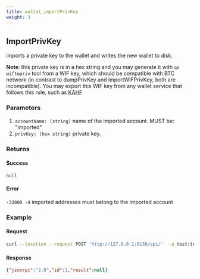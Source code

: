 ```yaml
---
title: wallet_importPrivKey
weight: 3
---
```


## ImportPrivKey
imports a private key to the wallet and writes the new wallet to disk.

**Note**: this private key is in a hex string and you may generate it with `qx wiftopriv` tool from a WIF key, which should be compatible with BTC network (in contrast to dumpPrivKey and importWIFPrivKey, both are incompatible). You may export this WIF key from any wallet service that follows this rule, such as [KAHF](https://kahf.io)

### Parameters
1. `accountName: (string)` name of the imported account. MUST be: "imported"
2. `privKey: (hex string)` private key. 


### Returns
#### Success
`null`

#### Error 
`-32000 -4` imported addresses must belong to the imported account

### Example
#### Request
```sh
curl --location --request POST 'http://127.0.0.1:8130/api/'  -u test:test -H 'Content-Type: application/json'  -d '{"id":1, "jsonrpc":"2.0","method":"wallet_importPrivKey","params":["imported", "9999999999999999999999999999999999999999999999999999999999999999"]}'
```
#### Response
```json
{"jsonrpc":"2.0","id":1,"result":null}
```
